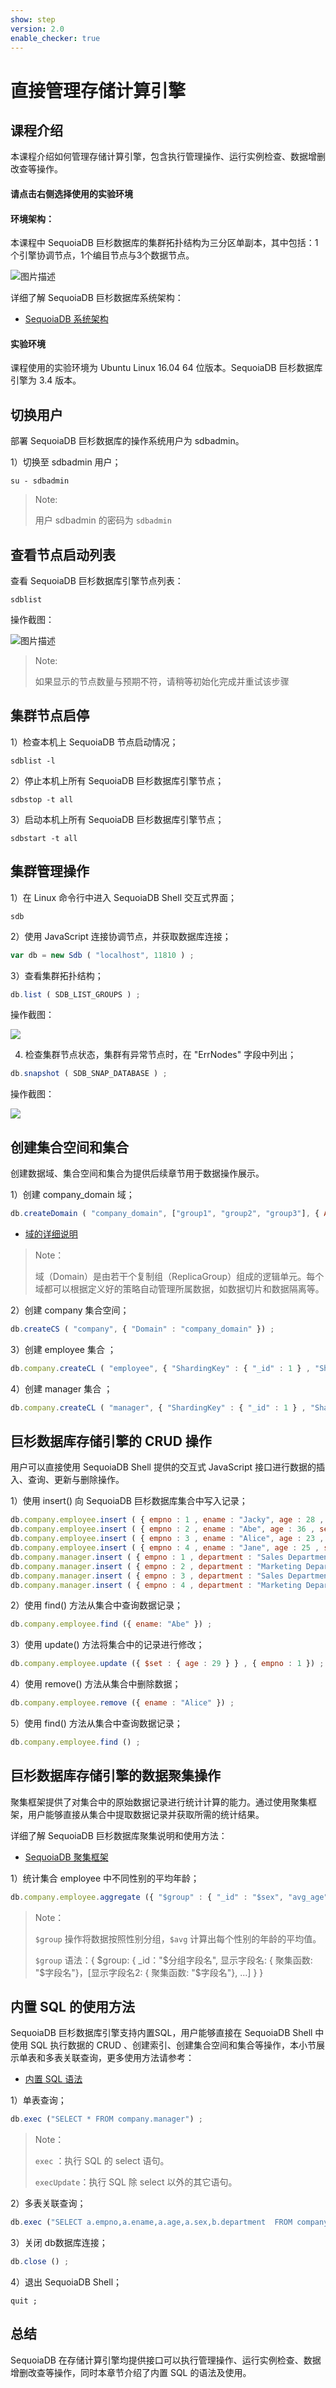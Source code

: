 ```yaml
---
show: step
version: 2.0
enable_checker: true
---
```


# 直接管理存储计算引擎

## 课程介绍

本课程介绍如何管理存储计算引擎，包含执行管理操作、运行实例检查、数据增删改查等操作。

#### 请点击右侧选择使用的实验环境

#### 环境架构：
本课程中 SequoiaDB 巨杉数据库的集群拓扑结构为三分区单副本，其中包括：1个引擎协调节点，1个编目节点与3个数据节点。

![图片描述](https://doc.shiyanlou.com/courses/1480/1207281/96cb907f16094f2f959938fe26df8546-0)

详细了解 SequoiaDB 巨杉数据库系统架构：
* [SequoiaDB 系统架构](http://doc.sequoiadb.com/cn/sequoiadb-cat_id-1519649201-edition_id-0)

#### 实验环境
课程使用的实验环境为 Ubuntu Linux 16.04 64 位版本。SequoiaDB 巨杉数据库引擎为 3.4 版本。

## 切换用户

部署 SequoiaDB 巨杉数据库的操作系统用户为 sdbadmin。

1）切换至 sdbadmin 用户；
```shell
su - sdbadmin
```
>Note:
>
>用户 sdbadmin 的密码为 `sdbadmin`

## 查看节点启动列表

查看 SequoiaDB 巨杉数据库引擎节点列表：
```shell
sdblist 
```

操作截图：

![图片描述](https://doc.shiyanlou.com/courses/1543/1207281/3ebdc835c21b5685d858918d25a9f372)

>Note:
>
>如果显示的节点数量与预期不符，请稍等初始化完成并重试该步骤
## 集群节点启停

1）检查本机上 SequoiaDB 节点启动情况；
```shell
sdblist -l
```

2）停止本机上所有 SequoiaDB 巨杉数据库引擎节点；
```shell
sdbstop -t all
```

3）启动本机上所有 SequoiaDB 巨杉数据库引擎节点；
```shell
sdbstart -t all
```

## 集群管理操作

1）在 Linux 命令行中进入 SequoiaDB Shell 交互式界面；
```shell
sdb
```

2）使用 JavaScript 连接协调节点，并获取数据库连接；
```javascript
var db = new Sdb ( "localhost", 11810 ) ;
```

3）查看集群拓扑结构；
```javascript
db.list ( SDB_LIST_GROUPS ) ;
```

操作截图：

![](https://doc.shiyanlou.com/courses/1538/1207281/e997d31e39ee7132b3360a2f7507cd54-0)

4) 检查集群节点状态，集群有异常节点时，在 "ErrNodes" 字段中列出；
```javascript
db.snapshot ( SDB_SNAP_DATABASE ) ;
```

操作截图：

![](https://doc.shiyanlou.com/courses/1538/1207281/406aa19fd2b11a1d479904c76e0afcbe-0)

## 创建集合空间和集合
创建数据域、集合空间和集合为提供后续章节用于数据操作展示。

1）创建 company_domain 域；
```javascript
db.createDomain ( "company_domain", ["group1", "group2", "group3"], { AutoSplit : true } ) ;
```

* [域的详细说明](http://doc.sequoiadb.com/cn/index-cat_id-1432190649-edition_id-304)

>Note：
>
>域（Domain）是由若干个复制组（ReplicaGroup）组成的逻辑单元。每个域都可以根据定义好的策略自动管理所属数据，如数据切片和数据隔离等。

2）创建 company 集合空间；
```javascript
db.createCS ( "company", { "Domain" : "company_domain" }) ;
```

3）创建 employee 集合 ；
```javascript
db.company.createCL ( "employee", { "ShardingKey" : { "_id" : 1 } , "ShardingType" : "hash" , "ReplSize" : -1 , "Compressed" : true , "CompressionType" : "lzw" , "AutoSplit" : true , "EnsureShardingIndex" : false } ) ;
```

4）创建 manager 集合 ；
```javascript
db.company.createCL ( "manager", { "ShardingKey" : { "_id" : 1 } , "ShardingType" : "hash" , "ReplSize" : -1 , "Compressed" : true , "CompressionType" : "lzw" , "AutoSplit" : true , "EnsureShardingIndex" : false } ) ;
```
## 巨杉数据库存储引擎的 CRUD 操作

用户可以直接使用 SequoiaDB Shell 提供的交互式 JavaScript 接口进行数据的插入、查询、更新与删除操作。

1）使用 insert() 向 SequoiaDB 巨杉数据库集合中写入记录；
```javascript
db.company.employee.insert ( { empno : 1 , ename : "Jacky", age : 28 , sex: "male" } ) ;
db.company.employee.insert ( { empno : 2 , ename : "Abe", age : 36 , sex: "female" } ) ;
db.company.employee.insert ( { empno : 3 , ename : "Alice", age : 23 , sex: "male"} ) ;
db.company.employee.insert ( { empno : 4 , ename : "Jane", age : 25 , sex: "female"} ) ;
db.company.manager.insert ( { empno : 1 , department : "Sales Department" } ) ;
db.company.manager.insert ( { empno : 2 , department : "Marketing Department" } ) ;
db.company.manager.insert ( { empno : 3 , department : "Sales Department" } ) ;
db.company.manager.insert ( { empno : 4 , department : "Marketing Department" } ) ;
```

2）使用 find() 方法从集合中查询数据记录；
```javascript
db.company.employee.find ({ ename: "Abe" }) ;
```

3）使用 update() 方法将集合中的记录进行修改；
```javascript
db.company.employee.update ({ $set : { age : 29 } } , { empno : 1 }) ;
```

4）使用 remove() 方法从集合中删除数据；
```javascript
db.company.employee.remove ({ ename : "Alice" }) ;
```

5）使用 find() 方法从集合中查询数据记录；
```javascript
db.company.employee.find () ;
```

## 巨杉数据库存储引擎的数据聚集操作

聚集框架提供了对集合中的原始数据记录进行统计计算的能力。通过使用聚集框架，用户能够直接从集合中提取数据记录并获取所需的统计结果。

详细了解 SequoiaDB 巨杉数据库聚集说明和使用方法：
* [SequoiaDB 聚集框架](http://doc.sequoiadb.com/cn/index-cat_id-1432190614-edition_id-304)

1）统计集合 employee 中不同性别的平均年龄；
```javascript
db.company.employee.aggregate ({ "$group" : { "_id" : "$sex", "avg_age" : { "$avg" : "$age" }, "sex" : "$sex" }}) ;
```
>Note：
>
> `$group` 操作将数据按照性别分组，`$avg` 计算出每个性别的年龄的平均值。
>
> `$group` 语法：{ $group: { _id："$分组字段名", 显示字段名: { 聚集函数: "$字段名"}，[显示字段名2: { 聚集函数: "$字段名"}, ...] } }
>

## 内置 SQL 的使用方法

SequoiaDB 巨杉数据库引擎支持内置SQL，用户能够直接在 SequoiaDB Shell 中使用 SQL 执行数据的 CRUD 、创建索引、创建集合空间和集合等操作，本小节展示单表和多表关联查询，更多使用方法请参考：
* [内置 SQL 语法](http://doc.sequoiadb.com/cn/sequoiadb-cat_id-1432190951-edition_id-304)

1）单表查询；

```javascript
db.exec ("SELECT * FROM company.manager") ;
```

>Note：
>
>`exec` ：执行 SQL 的 select 语句。
>
>`execUpdate`：执行 SQL 除 select 以外的其它语句。


2）多表关联查询；

```javascript
db.exec ("SELECT a.empno,a.ename,a.age,a.sex,b.department  FROM company.employee AS a INNER JOIN company.manager AS b ON a.empno=b.empno") ;
```

3）关闭 db数据库连接；

```javascript
db.close () ;
```

4）退出 SequoiaDB Shell；

```
quit ;
```

## 总结
SequoiaDB 在存储计算引擎均提供接口可以执行管理操作、运行实例检查、数据增删改查等操作，同时本章节介绍了内置 SQL 的语法及使用。
